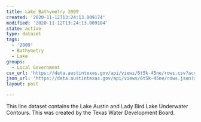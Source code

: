 ```yaml
---
title: Lake Bathymetry 2009
created: '2020-11-12T13:24:13.009174'
modified: '2020-11-12T13:24:13.009184'
state: active
type: dataset
tags:
  - '2009'
  - Bathymetry
  - Lake
groups:
  - Local Government
csv_url: 'https://data.austintexas.gov/api/views/6t5k-45ne/rows.csv?accessType=DOWNLOAD'
json_url: 'https://data.austintexas.gov/api/views/6t5k-45ne/rows.json?accessType=DOWNLOAD'
layout: post

---
```

This line dataset contains the Lake Austin and Lady Bird Lake Underwater Contours. This was created by the Texas Water Development Board.
